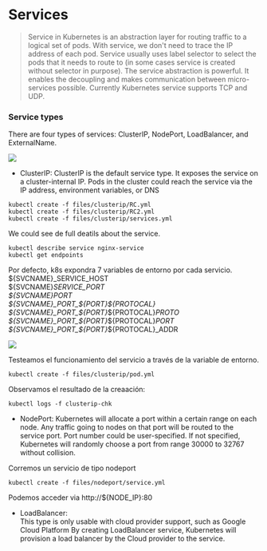 # Services

> Service in Kubernetes is an abstraction layer for routing traffic to a logical set of pods. With service, we don't need to trace the IP address of each pod. Service usually uses label selector to select the pods that it needs to route to (in some cases service is created without selector in purpose). The service abstraction is powerful. It enables the decoupling and makes communication between micro-services possible. Currently Kubernetes service supports TCP and UDP.

### Service types

There are four types of services: ClusterIP, NodePort, LoadBalancer, and ExternalName.

![](https://i.ibb.co/SKWfKcn/services.png )

- ClusterIP: ClusterIP is the default service type. It exposes the service on a cluster-internal IP. Pods in
the cluster could reach the service via the IP address, environment variables, or DNS

```
kubectl create -f files/clusterip/RC.yml
kubectl create -f files/clusterip/RC2.yml
kubectl create -f files/clusterip/services.yml
```
We could see de full deatils about the service.
```
kubectl describe service nginx-service
kubectl get endpoints
```

Por defecto, k8s expondra 7 variables de entorno por cada servicio.  
${SVCNAME}_SERVICE_HOST  
${SVCNAME}_SERVICE_PORT  
${SVCNAME}_PORT  
${SVCNAME}_PORT_${PORT}_${PROTOCAL}  
${SVCNAME}_PORT_${PORT}_${PROTOCAL}_PROTO  
${SVCNAME}_PORT_${PORT}_${PROTOCAL}_PORT  
${SVCNAME}_PORT_${PORT}_${PROTOCAL}_ADDR  

![](https://i.ibb.co/prT0Crf/howtoworkservice.png)

Testeamos el funcionamiento del servicio a través de la variable de entorno.

```
kubectl create -f files/clusterip/pod.yml
```

Observamos el resultado de la creaación:

```
kubectl logs -f clusterip-chk
```

- NodePort: Kubernetes will allocate a port within a certain range on each node. Any traffic going to nodes on that port will be routed to the service port. Port number could be user-specified. If not specified, Kubernetes will randomly choose a port from range 30000 to 32767 without collision.

Corremos un servicio de tipo nodeport
```
kubectl create -f files/nodeport/service.yml
```

Podemos acceder via http://${NODE_IP}:80

- LoadBalancer:  
This type is only usable with cloud provider support, such as Google Cloud Platform By creating LoadBalancer service, Kubernetes will provision a load balancer by the Cloud
provider to the service.



